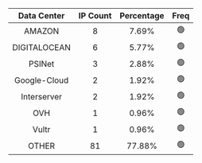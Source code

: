 | Data Center | IP Count | Percentage | Freq |
|:------------:|:--------:|:-----------:|:-----:|
| AMAZON | 8 | 7.69% | 🟢 |
| DIGITALOCEAN | 6 | 5.77% | 🟢 |
| PSINet | 3 | 2.88% | 🟢 |
| Google-Cloud | 2 | 1.92% | 🟢 |
| Interserver | 2 | 1.92% | 🟢 |
| OVH | 1 | 0.96% | 🟢 |
| Vultr | 1 | 0.96% | 🟢 |
| OTHER | 81 | 77.88% | 🟢 |
